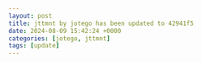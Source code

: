 ```yaml
---
layout: post
title: jttmnt by jotego has been updated to 42941f5
date: 2024-08-09 15:42:24 +0000
categories: [jotego, jttmnt]
tags: [update]
---
```


